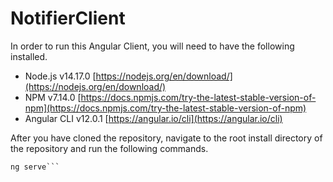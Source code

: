 # NotifierClient

In order to run this Angular Client, you will need to have the following installed.
- Node.js v14.17.0 [https://nodejs.org/en/download/](https://nodejs.org/en/download/)
- NPM v7.14.0 [https://docs.npmjs.com/try-the-latest-stable-version-of-npm](https://docs.npmjs.com/try-the-latest-stable-version-of-npm)
- Angular CLI v12.0.1 [https://angular.io/cli](https://angular.io/cli)

After you have cloned the repository, navigate to the root install directory of the repository and run the following commands.

```npm install
ng serve```
